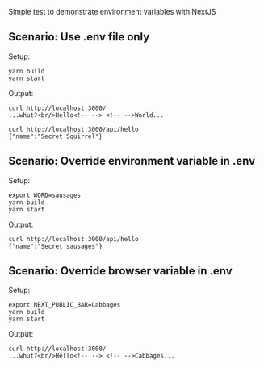 Simple test to demonstrate environment variables with NextJS

## Scenario: Use .env file only

Setup:
```
yarn build
yarn start
```

Output:
```
curl http://localhost:3000/
...whut?<br/>Hello<!-- --> <!-- -->World...
```

```
curl http://localhost:3000/api/hello
{"name":"Secret Squirrel"}
```

## Scenario: Override environment variable in .env

Setup:
```
export WORD=sausages
yarn build
yarn start
```

Output:
```
curl http://localhost:3000/api/hello
{"name":"Secret sausages"}
```

## Scenario: Override browser variable in .env
Setup:
```
export NEXT_PUBLIC_BAR=Cabbages
yarn build
yarn start
```

Output:
```
curl http://localhost:3000/
...whut?<br/>Hello<!-- --> <!-- -->Cabbages...
```
